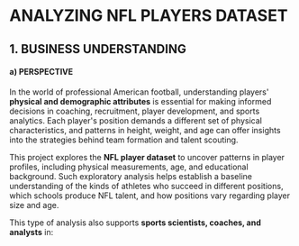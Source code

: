 # **ANALYZING NFL PLAYERS DATASET**

## 1. BUSINESS UNDERSTANDING
#### a) PERSPECTIVE

In the world of professional American football, understanding players' **physical and demographic attributes** is essential for making informed decisions in coaching, recruitment, player development, and sports analytics. Each player's position demands a different set of physical characteristics, and patterns in height, weight, and age can offer insights into the strategies behind team formation and talent scouting.

This project explores the **NFL player dataset** to uncover patterns in player profiles, including physical measurements, age, and educational background. Such exploratory analysis helps establish a baseline understanding of the kinds of athletes who succeed in different positions, which schools produce NFL talent, and how positions vary regarding player size and age.

This type of analysis also supports **sports scientists, coaches, and analysts** in:
